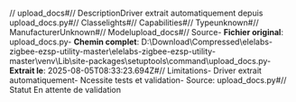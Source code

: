// upload_docs#// DescriptionDriver extrait automatiquement depuis upload_docs.py#// Classelights#// Capabilities#// Typeunknown#// ManufacturerUnknown#// Modelupload_docs#// Source- **Fichier original**: upload_docs.py- **Chemin complet**: D:\Download\Compressed\elelabs-zigbee-ezsp-utility-master\elelabs-zigbee-ezsp-utility-master\venv\Lib\site-packages\setuptools\command\upload_docs.py- **Extrait le**: 2025-08-05T08:33:23.694Z#// Limitations- Driver extrait automatiquement- Ncessite tests et validation- Source: upload_docs.py#// Statut En attente de validation
